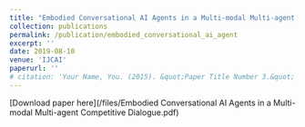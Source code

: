 ```yaml
---
title: "Embodied Conversational AI Agents in a Multi-modal Multi-agent Competitive Dialogue."
collection: publications
permalink: /publication/embodied_conversational_ai_agent
excerpt: ''
date: 2019-08-10
venue: 'IJCAI'
paperurl: ''
# citation: 'Your Name, You. (2015). &quot;Paper Title Number 3.&quot; <i>Journal 1</i>. 1(3).'
---
```


[Download paper here](/files/Embodied Conversational AI Agents in a Multi-modal Multi-agent Competitive Dialogue.pdf)